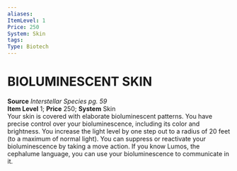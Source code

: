 ```yaml
---
aliases: 
ItemLevel: 1
Price: 250
System: Skin
tags: 
Type: Biotech
---
```

# BIOLUMINESCENT SKIN
**Source** _Interstellar Species pg. 59_  
**Item Level** 1; **Price** 250; **System** Skin  
Your skin is covered with elaborate bioluminescent patterns. You have precise control over your bioluminescence, including its color and brightness. You increase the light level by one step out to a radius of 20 feet (to a maximum of normal light). You can suppress or reactivate your bioluminescence by taking a move action. If you know Lumos, the cephalume language, you can use your bioluminescence to communicate in it.